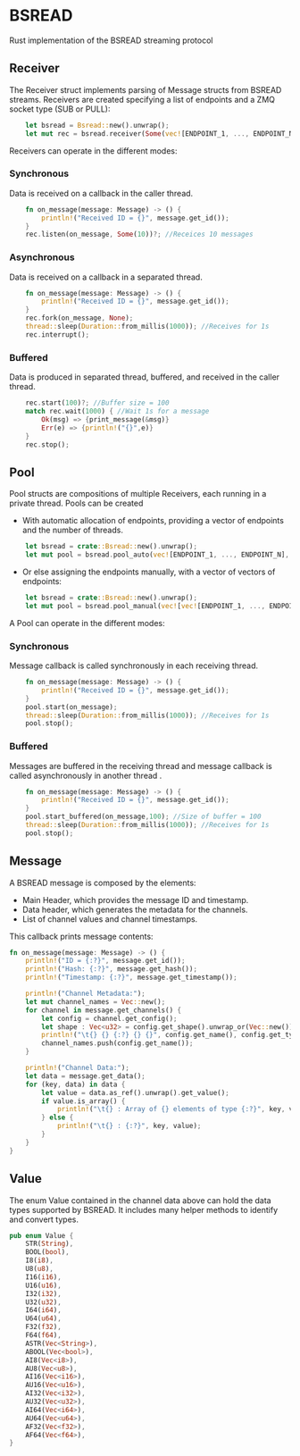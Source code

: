 # BSREAD

Rust implementation of the BSREAD streaming protocol


## Receiver

The Receiver struct implements parsing of Message structs from BSREAD streams.
Receivers are created specifying a list of endpoints and a ZMQ socket type (SUB or PULL):
```rust
    let bsread = Bsread::new().unwrap();
    let mut rec = bsread.receiver(Some(vec![ENDPOINT_1, ..., ENDPOINT_N]), zmq::PULL)?;
```

Receivers can operate in the different modes: 

### Synchronous
Data is received on a callback in the caller thread.
```rust
    fn on_message(message: Message) -> () {
        println!("Received ID = {}", message.get_id());
    }
    rec.listen(on_message, Some(10))?; //Receices 10 messages
```

### Asynchronous
Data is received on a callback in a separated thread.
```rust
    fn on_message(message: Message) -> () {
        println!("Received ID = {}", message.get_id());
    }
    rec.fork(on_message, None);
    thread::sleep(Duration::from_millis(1000)); //Receives for 1s
    rec.interrupt();
```


### Buffered
Data is produced in separated thread, buffered, and received in the caller thread.
```rust
    rec.start(100)?; //Buffer size = 100
    match rec.wait(1000) { //Wait 1s for a message 
        Ok(msg) => {print_message(&msg)}
        Err(e) => {println!("{}",e)}
    }
    rec.stop();
```

## Pool
Pool structs are compositions of multiple Receivers, each running in a private thread.
Pools can be created
- With automatic allocation of endpoints, providing a vector of endpoints and the number of threads.

```rust
    let bsread = crate::Bsread::new().unwrap();
    let mut pool = bsread.pool_auto(vec![ENDPOINT_1, ..., ENDPOINT_N], zmq::SUB, NUMBER_OF_THREADS)?;
```
- Or else assigning the endpoints manually, with a vector of vectors of endpoints:
```rust
    let bsread = crate::Bsread::new().unwrap();
    let mut pool = bsread.pool_manual(vec![vec![ENDPOINT_1, ..., ENDPOINT_N], vec![ENDPOINT_M, ..., ENDPOINT_Z]], zmq::SUB)?;
```

A Pool can operate in the different modes:

### Synchronous
Message callback is called synchronously in each receiving thread.
```rust
    fn on_message(message: Message) -> () {
        println!("Received ID = {}", message.get_id());
    }
    pool.start(on_message);
    thread::sleep(Duration::from_millis(1000)); //Receives for 1s
    pool.stop();
```


### Buffered
Messages are buffered in the receiving thread and message callback is called asynchronously in another thread .
```rust
    fn on_message(message: Message) -> () {
        println!("Received ID = {}", message.get_id());
    }
    pool.start_buffered(on_message,100); //Size of buffer = 100
    thread::sleep(Duration::from_millis(1000)); //Receives for 1s
    pool.stop();
```

## Message
A BSREAD message is composed by the elements:
- Main Header, which provides the message  ID and timestamp.
- Data header, which generates the metadata for the channels.
- List of channel values and channel timestamps.

This callback prints message contents:
 
```rust
fn on_message(message: Message) -> () {
    println!("ID = {:?}", message.get_id());
    println!("Hash: {:?}", message.get_hash());
    println!("Timestamp: {:?}", message.get_timestamp());

    println!("Channel Metadata:");
    let mut channel_names = Vec::new();
    for channel in message.get_channels() {
        let config = channel.get_config();
        let shape : Vec<u32> = config.get_shape().unwrap_or(Vec::new());
        println!("\t{} {} {:?} {} {}", config.get_name(), config.get_type(), shape, config.get_elements(), config.get_compression());
        channel_names.push(config.get_name());
    }

    println!("Channel Data:");
    let data = message.get_data();
    for (key, data) in data {
        let value = data.as_ref().unwrap().get_value();
        if value.is_array() {
            println!("\t{} : Array of {} elements of type {:?}", key, value.get_size(), value.get_type());
        } else {
            println!("\t{} : {:?}", key, value);
        }
    }
}
```

## Value

The enum Value contained in the channel data above can hold the data types supported by BSREAD. 
It includes many helper methods to identify and convert types.

```rust
pub enum Value {
    STR(String),
    BOOL(bool),
    I8(i8),
    U8(u8),
    I16(i16),
    U16(u16),
    I32(i32),
    U32(u32),
    I64(i64),
    U64(u64),
    F32(f32),
    F64(f64),
    ASTR(Vec<String>),
    ABOOL(Vec<bool>),
    AI8(Vec<i8>),
    AU8(Vec<u8>),
    AI16(Vec<i16>),
    AU16(Vec<u16>),
    AI32(Vec<i32>),
    AU32(Vec<u32>),
    AI64(Vec<i64>),
    AU64(Vec<u64>),
    AF32(Vec<f32>),
    AF64(Vec<f64>),
}
```